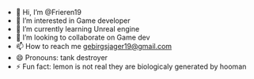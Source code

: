 - 👋 Hi, I’m @Frieren19
- 👀 I’m interested in Game developer
- 🌱 I’m currently learning Unreal engine
- 💞️ I’m looking to collaborate on Game dev
- 📫 How to reach me gebirgsjager19@gmail.com
- 😄 Pronouns: tank destroyer
- ⚡ Fun fact: lemon is not real they are biologicaly generated by hooman

<!---
Frieren19/Frieren19 is a ✨ special ✨ repository because its `README.md` (this file) appears on your GitHub profile.
You can click the Preview link to take a look at your changes.
--->
